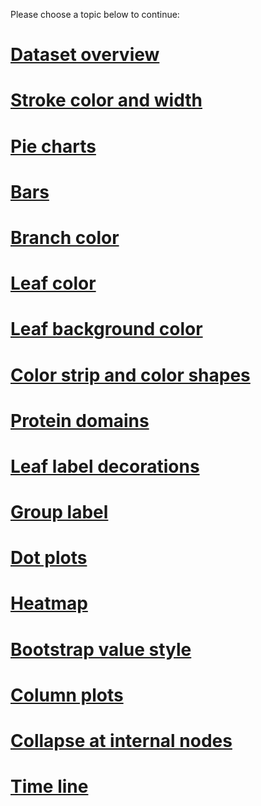 Please choose a topic below to continue:

# [Dataset overview](DatasetOverview)
# [Stroke color and width](DatasetStroke)
# [Pie charts](DatasetPieCharts)
# [Bars](DatasetBars)
# [Branch color](DatasetBranchColor)
# [Leaf color](DatasetLeafColor)
# [Leaf background color](DatasetLeafBKColor)
# [Color strip and color shapes](DatasetColorStripShape)
# [Protein domains](DatasetProteinDomain)
# [Leaf label decorations](DatasetLeafLabelDeco)
# [Group label](DatasetGroupLabel)
# [Dot plots](DatasetDotplots)
# [Heatmap](DatasetHeatmap)
# [Bootstrap value style](DatasetBootstrapValueStyle)
# [Column plots](DatasetColumnPlots)
# [Collapse at internal nodes](DatasetCollapseInternalNodes)
# [Time line](DatasetTimeLine)